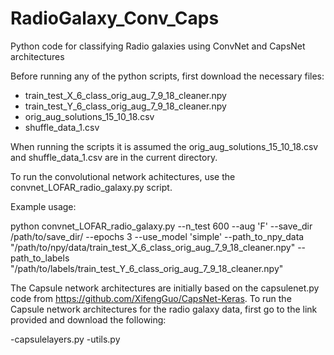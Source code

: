 # RadioGalaxy_Conv_Caps
Python code for classifying Radio galaxies using ConvNet and CapsNet architectures

Before running any of the python scripts, first download the necessary files:

- train_test_X_6_class_orig_aug_7_9_18_cleaner.npy
- train_test_Y_6_class_orig_aug_7_9_18_cleaner.npy
- orig_aug_solutions_15_10_18.csv
- shuffle_data_1.csv

When running the scripts it is assumed the orig_aug_solutions_15_10_18.csv and shuffle_data_1.csv are in the current directory.

To run the convolutional network achitectures, use the convnet_LOFAR_radio_galaxy.py script. 

Example usage:

python convnet_LOFAR_radio_galaxy.py --n_test 600 --aug 'F' --save_dir /path/to/save_dir/ --epochs 3 --use_model 'simple' --path_to_npy_data "/path/to/npy/data/train_test_X_6_class_orig_aug_7_9_18_cleaner.npy" --path_to_labels "/path/to/labels/train_test_Y_6_class_orig_aug_7_9_18_cleaner.npy"

The Capsule network architectures are initially based on the capsulenet.py code from https://github.com/XifengGuo/CapsNet-Keras. To run the Capsule network architectures for the radio galaxy data, first go to the link provided and download the following:

-capsulelayers.py
-utils.py

